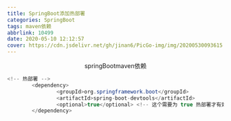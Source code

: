 ```yaml
---
title: SpringBoot添加热部署
categories: SpringBoot
tags: maven依赖
abbrlink: 10499
date: 2020-05-10 12:12:57
cover: https://cdn.jsdelivr.net/gh/jinan6/PicGo-img/img/20200530093615.jpeg
---
```


<center>springBootmaven依赖</center>

<!--more-->

```java
<!-- 热部署 -->
        <dependency>
			    <groupId>org.springframework.boot</groupId>
			    <artifactId>spring-boot-devtools</artifactId>
			    <optional>true</optional> <!-- 这个需要为 true 热部署才有效 -->
		</dependency>
```